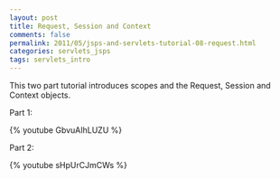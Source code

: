 ```yaml
---           
layout: post
title: Request, Session and Context
comments: false
permalink: 2011/05/jsps-and-servlets-tutorial-08-request.html
categories: servlets_jsps
tags: servlets_intro
---
```


This two part tutorial introduces scopes and the Request, Session and Context objects.

Part 1:

{% youtube GbvuAIhLUZU %}


Part 2:

{% youtube sHpUrCJmCWs %}